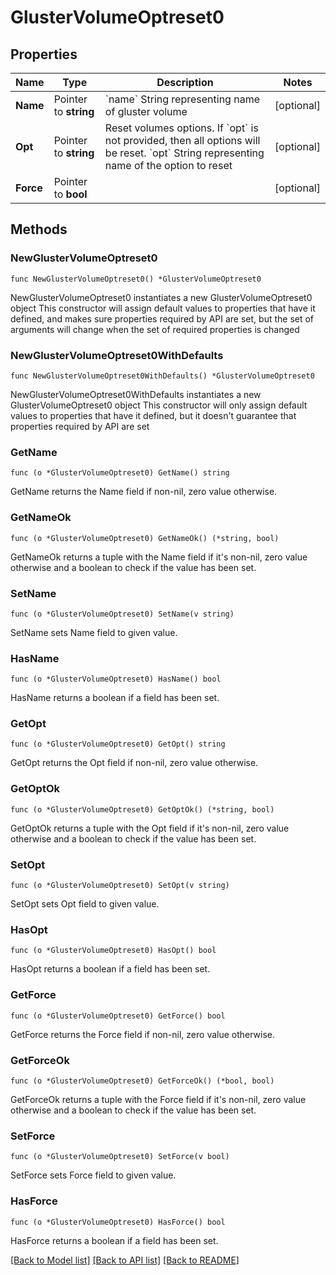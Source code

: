 # GlusterVolumeOptreset0

## Properties

Name | Type | Description | Notes
------------ | ------------- | ------------- | -------------
**Name** | Pointer to **string** | &#x60;name&#x60; String representing name of gluster volume | [optional] 
**Opt** | Pointer to **string** | Reset volumes options.     If &#x60;opt&#x60; is not provided, then all options     will be reset. &#x60;opt&#x60; String representing name of the option to reset | [optional] 
**Force** | Pointer to **bool** |  | [optional] 

## Methods

### NewGlusterVolumeOptreset0

`func NewGlusterVolumeOptreset0() *GlusterVolumeOptreset0`

NewGlusterVolumeOptreset0 instantiates a new GlusterVolumeOptreset0 object
This constructor will assign default values to properties that have it defined,
and makes sure properties required by API are set, but the set of arguments
will change when the set of required properties is changed

### NewGlusterVolumeOptreset0WithDefaults

`func NewGlusterVolumeOptreset0WithDefaults() *GlusterVolumeOptreset0`

NewGlusterVolumeOptreset0WithDefaults instantiates a new GlusterVolumeOptreset0 object
This constructor will only assign default values to properties that have it defined,
but it doesn't guarantee that properties required by API are set

### GetName

`func (o *GlusterVolumeOptreset0) GetName() string`

GetName returns the Name field if non-nil, zero value otherwise.

### GetNameOk

`func (o *GlusterVolumeOptreset0) GetNameOk() (*string, bool)`

GetNameOk returns a tuple with the Name field if it's non-nil, zero value otherwise
and a boolean to check if the value has been set.

### SetName

`func (o *GlusterVolumeOptreset0) SetName(v string)`

SetName sets Name field to given value.

### HasName

`func (o *GlusterVolumeOptreset0) HasName() bool`

HasName returns a boolean if a field has been set.

### GetOpt

`func (o *GlusterVolumeOptreset0) GetOpt() string`

GetOpt returns the Opt field if non-nil, zero value otherwise.

### GetOptOk

`func (o *GlusterVolumeOptreset0) GetOptOk() (*string, bool)`

GetOptOk returns a tuple with the Opt field if it's non-nil, zero value otherwise
and a boolean to check if the value has been set.

### SetOpt

`func (o *GlusterVolumeOptreset0) SetOpt(v string)`

SetOpt sets Opt field to given value.

### HasOpt

`func (o *GlusterVolumeOptreset0) HasOpt() bool`

HasOpt returns a boolean if a field has been set.

### GetForce

`func (o *GlusterVolumeOptreset0) GetForce() bool`

GetForce returns the Force field if non-nil, zero value otherwise.

### GetForceOk

`func (o *GlusterVolumeOptreset0) GetForceOk() (*bool, bool)`

GetForceOk returns a tuple with the Force field if it's non-nil, zero value otherwise
and a boolean to check if the value has been set.

### SetForce

`func (o *GlusterVolumeOptreset0) SetForce(v bool)`

SetForce sets Force field to given value.

### HasForce

`func (o *GlusterVolumeOptreset0) HasForce() bool`

HasForce returns a boolean if a field has been set.


[[Back to Model list]](../README.md#documentation-for-models) [[Back to API list]](../README.md#documentation-for-api-endpoints) [[Back to README]](../README.md)



